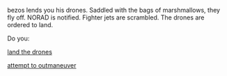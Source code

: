 bezos lends you his drones. Saddled with the bags of marshmallows, they fly off. NORAD is notified. Fighter jets are scrambled. The drones are ordered to land.

Do you:

[land the drones](land/land.md)

[attempt to outmaneuver](evade/evade.md)